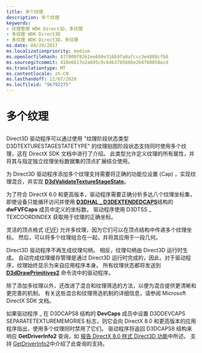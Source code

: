 ```yaml
---
title: 多个纹理
description: 多个纹理
keywords:
- 纹理管理 WDK Direct3D，多纹理
- 多纹理 WDK Direct3D
- 多纹理 WDK Direct3D，多纹理
ms.date: 04/20/2017
ms.localizationpriority: medium
ms.openlocfilehash: 87f000f8261ee680e316b9fa0afccc3e4888cfb8
ms.sourcegitcommit: 418e6617e2a695c9cb4b37b5b60e264760858acd
ms.translationtype: MT
ms.contentlocale: zh-CN
ms.lasthandoff: 12/07/2020
ms.locfileid: "96792275"
---
```

# <a name="multiple-textures"></a>多个纹理


## <span id="ddk_multiple_textures_gg"></span><span id="DDK_MULTIPLE_TEXTURES_GG"></span>


Direct3D 驱动程序可以通过使用 "纹理阶段状态类型 D3DTEXTURESTAGESTATETYPE" 的纹理贴图阶段状态支持同时使用多个纹理，这在 DirectX SDK 文档中进行了介绍。 此类型允许定义纹理的所有属性，并将其与指定独立纹理坐标数据集的顶点扩展结合使用。

为 Direct3D 驱动程序添加多个纹理支持需要将正确的功能位设置 (Cap) ，实现纹理混合，并实现 [**D3dValidateTextureStageState**](/windows-hardware/drivers/ddi/d3dhal/nc-d3dhal-lpd3dhal_validatetexturestagestatecb)。

为了符合 DirectX 6.0 和更高版本，驱动程序需要正确分析多达八个纹理坐标集，即使设备只能循环访问并使用 [**D3DHAL \_ D3DEXTENDEDCAPS**](/windows-hardware/drivers/ddi/d3dhal/ns-d3dhal-_d3dhal_d3dextendedcaps)结构的 **dwFVFCaps** 成员中定义的坐标数。 驱动程序使用 D3DTSS \_ TEXCOORDINDEX 获取用于纹理的正确坐标。

灵活的顶点格式 ([FVF](fvf--flexible-vertex-format-.md)) 允许多纹理，因为它们可以在顶点结构中传递多个纹理坐标。 然后，可以将多个纹理组合在一起，并将其应用于一段几何。

Direct3D 驱动程序不再生成纹理句柄。 相反，纹理句柄由 Direct3D 运行时生成。 自动完成纹理缓存管理是通过 Direct3D 运行时完成的，因此，对于驱动程序，纹理始终显示为来自应用程序本身。 所有纹理状态都将发送到 [**D3dDrawPrimitives2**](/windows-hardware/drivers/ddi/d3dhal/nc-d3dhal-lpd3dhal_drawprimitives2cb) 命令流中的驱动程序。

除了添加多纹理以外，还改进了混合和纹理筛选的方法，以便为混合提供更清晰和更完善的机制。 有关这些混合和纹理筛选机制的详细信息，请参阅 Microsoft DirectX SDK 文档。

如果驱动程序 \_ 在 D3DCAPS8 结构的 **DevCaps** 成员中设置 D3DDEVCAPS SEPARATETEXTUREMEMORIES 标志，则它会向 DirectX 8.0 和更高版本的应用程序指出，使用多个纹理同时禁用了它们。 驱动程序将返回 D3DCAPS8 结构来响应 **GetDriverInfo2** 查询，如 [报告 DirectX 8.0 样式 Direct3D 功能](reporting-directx-8-0-style-direct3d-capabilities.md)中所述。 支持 [GetDriverInfo2](supporting-getdriverinfo2.md)中介绍了此查询的支持。

 

